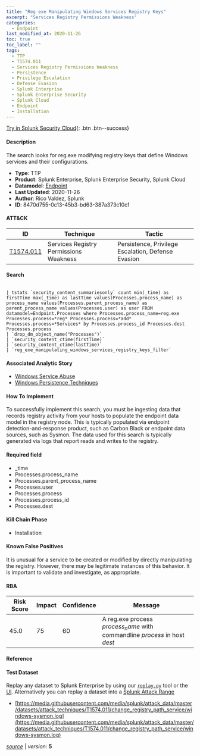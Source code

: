 ```yaml
---
title: "Reg exe Manipulating Windows Services Registry Keys"
excerpt: "Services Registry Permissions Weakness"
categories:
  - Endpoint
last_modified_at: 2020-11-26
toc: true
toc_label: ""
tags:
  - TTP
  - T1574.011
  - Services Registry Permissions Weakness
  - Persistence
  - Privilege Escalation
  - Defense Evasion
  - Splunk Enterprise
  - Splunk Enterprise Security
  - Splunk Cloud
  - Endpoint
  - Installation
---
```




[Try in Splunk Security Cloud](https://www.splunk.com/en_us/cyber-security.html){: .btn .btn--success}

#### Description

The search looks for reg.exe modifying registry keys that define Windows services and their configurations.

- **Type**: TTP
- **Product**: Splunk Enterprise, Splunk Enterprise Security, Splunk Cloud
- **Datamodel**: [Endpoint](https://docs.splunk.com/Documentation/CIM/latest/User/Endpoint)
- **Last Updated**: 2020-11-26
- **Author**: Rico Valdez, Splunk
- **ID**: 8470d755-0c13-45b3-bd63-387a373c10cf


#### ATT&CK

| ID          | Technique   | Tactic       |
| ----------- | ----------- |--------------|
| [T1574.011](https://attack.mitre.org/techniques/T1574/011/) | Services Registry Permissions Weakness | Persistence, Privilege Escalation, Defense Evasion |


#### Search

```

| tstats `security_content_summariesonly` count min(_time) as firstTime max(_time) as lastTime values(Processes.process_name) as process_name values(Processes.parent_process_name) as parent_process_name values(Processes.user) as user FROM datamodel=Endpoint.Processes where Processes.process_name=reg.exe Processes.process=*reg* Processes.process=*add* Processes.process=*Services* by Processes.process_id Processes.dest Processes.process 
| `drop_dm_object_name("Processes")` 
| `security_content_ctime(firstTime)` 
| `security_content_ctime(lastTime)` 
| `reg_exe_manipulating_windows_services_registry_keys_filter`
```

#### Associated Analytic Story
* [Windows Service Abuse](/stories/windows_service_abuse)
* [Windows Persistence Techniques](/stories/windows_persistence_techniques)


#### How To Implement
To successfully implement this search, you must be ingesting data that records registry activity from your hosts to populate the endpoint data model in the registry node. This is typically populated via endpoint detection-and-response product, such as Carbon Black or endpoint data sources, such as Sysmon. The data used for this search is typically generated via logs that report reads and writes to the registry.

#### Required field
* _time
* Processes.process_name
* Processes.parent_process_name
* Processes.user
* Processes.process
* Processes.process_id
* Processes.dest


#### Kill Chain Phase
* Installation


#### Known False Positives
It is unusual for a service to be created or modified by directly manipulating the registry. However, there may be legitimate instances of this behavior. It is important to validate and investigate, as appropriate.



#### RBA

| Risk Score  | Impact      | Confidence   | Message      |
| ----------- | ----------- |--------------|--------------|
| 45.0 | 75 | 60 | A reg.exe process $process_name$ with commandline $process$ in host $dest$ |



#### Reference


#### Test Dataset
Replay any dataset to Splunk Enterprise by using our [`replay.py`](https://github.com/splunk/attack_data#using-replaypy) tool or the [UI](https://github.com/splunk/attack_data#using-ui).
Alternatively you can replay a dataset into a [Splunk Attack Range](https://github.com/splunk/attack_range#replay-dumps-into-attack-range-splunk-server)

* [https://media.githubusercontent.com/media/splunk/attack_data/master/datasets/attack_techniques/T1574.011/change_registry_path_service/windows-sysmon.log](https://media.githubusercontent.com/media/splunk/attack_data/master/datasets/attack_techniques/T1574.011/change_registry_path_service/windows-sysmon.log)



[*source*](https://github.com/splunk/security_content/tree/develop/detections/endpoint/reg_exe_manipulating_windows_services_registry_keys.yml) \| *version*: **5**